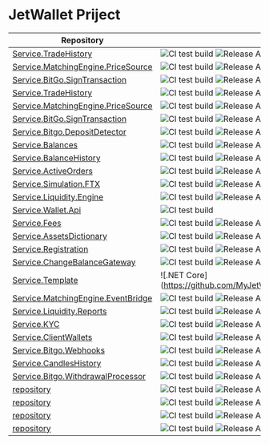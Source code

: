# JetWallet Priject


Repository | server, client 
---------- | -------------- 
[Service.TradeHistory](https://github.com/MyJetWallet/Service.TradeHistory) | ![CI test build](https://github.com/MyJetWallet/Service.TradeHistory/workflows/CI%20test%20build/badge.svg)  ![Release API client nuget](https://github.com/MyJetWallet/Service.TradeHistory/workflows/Release%20API%20client%20nuget/badge.svg) 
[Service.MatchingEngine.PriceSource](https://github.com/MyJetWallet/Service.MatchingEngine.PriceSource) | ![CI test build](https://github.com/MyJetWallet/Service.MatchingEngine.PriceSource/workflows/CI%20test%20build/badge.svg)  ![Release API client nuget](https://github.com/MyJetWallet/Service.MatchingEngine.PriceSource/workflows/Release%20API%20client%20nuget/badge.svg) 
[Service.BitGo.SignTransaction](https://github.com/MyJetWallet/Service.BitGo.SignTransaction) | ![CI test build](https://github.com/MyJetWallet/Service.BitGo.SignTransaction/workflows/CI%20test%20build/badge.svg)  ![Release API client nuget](https://github.com/MyJetWallet/Service.BitGo.SignTransaction/workflows/Release%20API%20client%20nuget/badge.svg) 
[Service.TradeHistory](https://github.com/MyJetWallet/Service.TradeHistory) | ![CI test build](https://github.com/MyJetWallet/Service.TradeHistory/workflows/CI%20test%20build/badge.svg)  ![Release API client nuget](https://github.com/MyJetWallet/Service.TradeHistory/workflows/Release%20API%20client%20nuget/badge.svg) 
[Service.MatchingEngine.PriceSource](https://github.com/MyJetWallet/Service.MatchingEngine.PriceSource) | ![CI test build](https://github.com/MyJetWallet/Service.MatchingEngine.PriceSource/workflows/CI%20test%20build/badge.svg)  ![Release API client nuget](https://github.com/MyJetWallet/Service.MatchingEngine.PriceSource/workflows/Release%20API%20client%20nuget/badge.svg) 
[Service.BitGo.SignTransaction](https://github.com/MyJetWallet/Service.BitGo.SignTransaction) | ![CI test build](https://github.com/MyJetWallet/Service.BitGo.SignTransaction/workflows/CI%20test%20build/badge.svg)  ![Release API client nuget](https://github.com/MyJetWallet/Service.BitGo.SignTransaction/workflows/Release%20API%20client%20nuget/badge.svg)
[Service.Bitgo.DepositDetector](https://github.com/MyJetWallet/Service.Bitgo.DepositDetector) | ![CI test build](https://github.com/MyJetWallet/Service.Bitgo.DepositDetector/workflows/CI%20test%20build/badge.svg)  ![Release API client nuget](https://github.com/MyJetWallet/Service.Bitgo.DepositDetector/workflows/Release%20API%20client%20nuget/badge.svg)
[Service.Balances](https://github.com/MyJetWallet/Service.Balances) | ![CI test build](https://github.com/MyJetWallet/Service.Balances/workflows/CI%20test%20build/badge.svg)  ![Release API client nuget](https://github.com/MyJetWallet/Service.Balances/workflows/Release%20API%20client%20nuget/badge.svg)
[Service.BalanceHistory](https://github.com/MyJetWallet/Service.BalanceHistory) | ![CI test build](https://github.com/MyJetWallet/Service.BalanceHistory/workflows/CI%20test%20build/badge.svg)  ![Release API client nuget](https://github.com/MyJetWallet/Service.BalanceHistory/workflows/Release%20API%20client%20nuget/badge.svg)
[Service.ActiveOrders](https://github.com/MyJetWallet/Service.ActiveOrders) | ![CI test build](https://github.com/MyJetWallet/Service.ActiveOrders/workflows/CI%20test%20build/badge.svg)  ![Release API client nuget](https://github.com/MyJetWallet/Service.ActiveOrders/workflows/Release%20API%20client%20nuget/badge.svg)
[Service.Simulation.FTX](https://github.com/MyJetWallet/Service.Simulation.FTX) | ![CI test build](https://github.com/MyJetWallet/Service.Simulation.FTX/workflows/CI%20test%20build/badge.svg)  ![Release API client nuget](https://github.com/MyJetWallet/Service.Simulation.FTX/workflows/Release%20API%20client%20nuget/badge.svg)
[Service.Liquidity.Engine](https://github.com/MyJetWallet/Service.Liquidity.Engine) | ![CI test build](https://github.com/MyJetWallet/Service.Liquidity.Engine/workflows/CI%20test%20build/badge.svg)  ![Release API client nuget](https://github.com/MyJetWallet/Service.Liquidity.Engine/workflows/Release%20API%20client%20nuget/badge.svg)
[Service.Wallet.Api](https://github.com/MyJetWallet/Service.Wallet.Api) | ![CI test build](https://github.com/MyJetWallet/Service.Wallet.Api/workflows/CI%20test%20build/badge.svg) 
[Service.Fees](https://github.com/MyJetWallet/Service.Fees) | ![CI test build](https://github.com/MyJetWallet/Service.Fees/workflows/CI%20test%20build/badge.svg)  ![Release API client nuget](https://github.com/MyJetWallet/Service.Fees/workflows/Release%20API%20client%20nuget/badge.svg)
[Service.AssetsDictionary](https://github.com/MyJetWallet/Service.AssetsDictionary) | ![CI test build](https://github.com/MyJetWallet/Service.AssetsDictionary/workflows/CI%20test%20build/badge.svg)  ![Release API client nuget](https://github.com/MyJetWallet/Service.AssetsDictionary/workflows/Release%20API%20client%20nuget/badge.svg)
[Service.Registration](https://github.com/MyJetWallet/Service.Registration) | ![CI test build](https://github.com/MyJetWallet/Service.Registration/workflows/CI%20test%20build/badge.svg)  ![Release API client nuget](https://github.com/MyJetWallet/Service.Registration/workflows/Release%20API%20client%20nuget/badge.svg)
[Service.ChangeBalanceGateway](https://github.com/MyJetWallet/Service.ChangeBalanceGateway) | ![CI test build](https://github.com/MyJetWallet/Service.ChangeBalanceGateway/workflows/CI%20test%20build/badge.svg)  ![Release API client nuget](https://github.com/MyJetWallet/Service.ChangeBalanceGateway/workflows/Release%20API%20client%20nuget/badge.svg)
[Service.Template](https://github.com/MyJetWallet/Service.Template) | ![.NET Core](https://github.com/MyJetWallet/Service.Template/workflows/.NET%20Core/badge.sv 
[Service.MatchingEngine.EventBridge](https://github.com/MyJetWallet/Service.MatchingEngine.EventBridge) | ![CI test build](https://github.com/MyJetWallet/Service.MatchingEngine.EventBridge/workflows/CI%20test%20build/badge.svg)  ![Release API client nuget](https://github.com/MyJetWallet/Service.MatchingEngine.EventBridge/workflows/Release%20API%20client%20nuget/badge.svg)
[Service.Liquidity.Reports](https://github.com/MyJetWallet/Service.Liquidity.Reports) | ![CI test build](https://github.com/MyJetWallet/Service.Liquidity.Reports/workflows/CI%20test%20build/badge.svg)  ![Release API client nuget](https://github.com/MyJetWallet/Service.Liquidity.Reports/workflows/Release%20API%20client%20nuget/badge.svg)
[Service.KYC](https://github.com/MyJetWallet/Service.KYC) | ![CI test build](https://github.com/MyJetWallet/Service.KYC/workflows/CI%20test%20build/badge.svg)  ![Release API client nuget](https://github.com/MyJetWallet/Service.KYC/workflows/Release%20API%20client%20nuget/badge.svg)
[Service.ClientWallets](https://github.com/MyJetWallet/Service.ClientWallets) | ![CI test build](https://github.com/MyJetWallet/Service.ClientWallets/workflows/CI%20test%20build/badge.svg)  ![Release API client nuget](https://github.com/MyJetWallet/Service.ClientWallets/workflows/Release%20API%20client%20nuget/badge.svg)
[Service.Bitgo.Webhooks](https://github.com/MyJetWallet/Service.Bitgo.Webhooks) | ![CI test build](https://github.com/MyJetWallet/Service.Bitgo.Webhooks/workflows/CI%20test%20build/badge.svg)  ![Release API client nuget](https://github.com/MyJetWallet/Service.Bitgo.Webhooks/workflows/Release%20API%20client%20nuget/badge.svg)
[Service.CandlesHistory](https://github.com/MyJetWallet/Service.CandlesHistory) | ![CI test build](https://github.com/MyJetWallet/Service.CandlesHistory/workflows/CI%20test%20build/badge.svg)  ![Release API client nuget](https://github.com/MyJetWallet/Service.CandlesHistory/workflows/Release%20API%20client%20nuget/badge.svg)
[Service.Bitgo.WithdrawalProcessor](https://github.com/MyJetWallet/Service.Bitgo.WithdrawalProcessor) | ![CI test build](https://github.com/MyJetWallet/Service.Bitgo.WithdrawalProcessor/workflows/CI%20test%20build/badge.svg)  ![Release API client nuget](https://github.com/MyJetWallet/Service.Bitgo.WithdrawalProcessor/workflows/Release%20API%20client%20nuget/badge.svg)[repository](https://github.com/MyJetWallet/repository) | ![CI test build](https://github.com/MyJetWallet/repository/workflows/CI%20test%20build/badge.svg)  ![Release API client nuget](https://github.com/MyJetWallet/repository/workflows/Release%20API%20client%20nuget/badge.svg)
[repository](https://github.com/MyJetWallet/repository) | ![CI test build](https://github.com/MyJetWallet/repository/workflows/CI%20test%20build/badge.svg)  ![Release API client nuget](https://github.com/MyJetWallet/repository/workflows/Release%20API%20client%20nuget/badge.svg)
[repository](https://github.com/MyJetWallet/repository) | ![CI test build](https://github.com/MyJetWallet/repository/workflows/CI%20test%20build/badge.svg)  ![Release API client nuget](https://github.com/MyJetWallet/repository/workflows/Release%20API%20client%20nuget/badge.svg)
[repository](https://github.com/MyJetWallet/repository) | ![CI test build](https://github.com/MyJetWallet/repository/workflows/CI%20test%20build/badge.svg)  ![Release API client nuget](https://github.com/MyJetWallet/repository/workflows/Release%20API%20client%20nuget/badge.svg)
[repository](https://github.com/MyJetWallet/repository) | ![CI test build](https://github.com/MyJetWallet/repository/workflows/CI%20test%20build/badge.svg)  ![Release API client nuget](https://github.com/MyJetWallet/repository/workflows/Release%20API%20client%20nuget/badge.svg)


